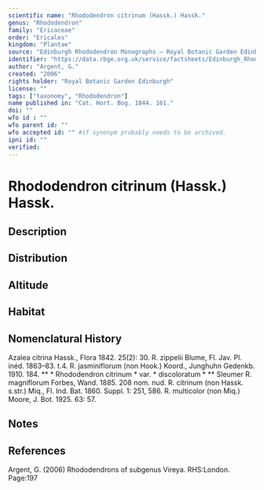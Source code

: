 ```yaml
---
scientific name: "Rhododendron citrinum (Hassk.) Hassk."
genus: "Rhododendron"
family: "Ericaceae"
order: "Ericales"
kingdom: "Plantae"
source: "Edinburgh Rhododendron Monographs – Royal Botanic Garden Edinburgh"
identifier: "https://data.rbge.org.uk/service/factsheets/Edinburgh_Rhododendron_Monographs.xhtml"
author: "Argent, G."
created: "2006"
rights holder: "Royal Botanic Garden Edinburgh"
license: ""
tags: ["taxonomy", "Rhododendron"]
name published in: "Cat. Hort. Bog. 1844. 161."
doi: ""
wfo id : ""
wfo parent id: ""
wfo accepted id: "" #if synonym probably needs to be archived.                      
ipni id: ""
verified:
---
```


                       

# Rhododendron citrinum (Hassk.) Hassk.

## Description


## Distribution


## Altitude


## Habitat


## Nomenclatural History
Azalea citrina Hassk., Flora 1842. 25(2): 30. R. zippelii Blume, Fl. Jav. Pl. inéd. 1863–83. t.4. R. jasminiflorum (non Hook.) Koord., Junghuhn Gedenkb. 1910. 184. ** * Rhododendron citrinum * var. * discoloratum * ** Sleumer R. magniflorum Forbes, Wand. 1885. 208 nom. nud. R. citrinum (non Hassk. s.str.) Miq., Fl. Ind. Bat. 1860. Suppl. 1: 251, 586. R. multicolor (non Miq.) Moore, J. Bot. 1925. 63: 57.
                       
## Notes


## References

Argent, G. (2006) Rhododendrons of subgenus Vireya. RHS:London. Page:197
